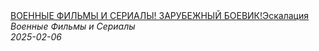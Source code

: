 <!--2025-02-06 13:01:19-->
<div class="yb">
  <a class="nodecor" href="/posts.html?filmy/voennye_filmy_i_serialy_zarubejnyj_boevik_eskalaciya">
    <img class="preview" data-videoid="seRipBBG0I4" src="https://i4.ytimg.com/vi/seRipBBG0I4/hqdefault.jpg" align="middle" alt="">
  </a>
  <div class="inlbl text">
    <a class="nodecor" href="/posts.html?filmy/voennye_filmy_i_serialy_zarubejnyj_boevik_eskalaciya">ВОЕННЫЕ ФИЛЬМЫ И СЕРИАЛЫ! ЗАРУБЕЖНЫЙ БОЕВИК!Эскалация</a><br>
    <i class="smaller2">Военные Фильмы и Сериалы</i><br>
    <i class="smaller3">2025-02-06</i>
  </div>
</div>
